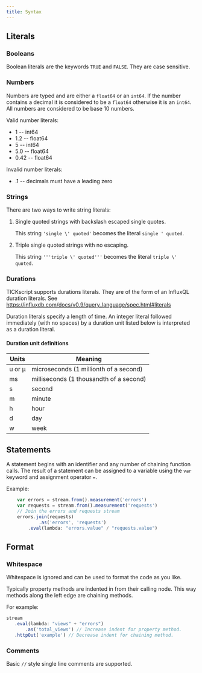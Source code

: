```yaml
---
title: Syntax
---
```


Literals
--------

### Booleans

Boolean literals are the keywords `TRUE` and `FALSE`. They are case sensitive.

### Numbers

Numbers are typed and are either a `float64` or an `int64`. If the number contains a decimal it is considered to be a `float64` otherwise it is an `int64`.
All numbers are considered to be base 10 numbers.

Valid number literals:

* 1 -- int64
* 1.2 -- float64
* 5 -- int64
* 5.0 -- float64
* 0.42 -- float64

Invalid number literals:

* .1 -- decimals must have a leading zero

### Strings

There are two ways to write string literals:

1. Single quoted strings with backslash escaped single quotes.

    This string `'single \' quoted'` becomes the literal `single ' quoted`.

2. Triple single quoted strings with no escaping.

    This string `'''triple \' quoted'''` becomes the literal `triple \' quoted`.

### Durations

TICKscript supports durations literals. They are of the form of an InfluxQL duration literals. See https://influxdb.com/docs/v0.9/query_language/spec.html#literals

Duration literals specify a length of time. An integer literal followed immediately (with no spaces) by a duration unit listed below is interpreted as a duration literal.

#### Duration unit definitions

 Units  | Meaning
--------|-----------------------------------------
 u or µ | microseconds (1 millionth of a second)
 ms     | milliseconds (1 thousandth of a second)
 s      | second
 m      | minute
 h      | hour
 d      | day
 w      | week

Statements
----------

A statement begins with an identifier and any number of chaining function calls. The result of a statement can be assigned to a variable using the `var` keyword and assignment operator `=`.

Example:

```javascript
    var errors = stream.from().measurement('errors')
    var requests = stream.from().measurement('requests')
    // Join the errors and requests stream
    errors.join(requests)
            .as('errors', 'requests')
        .eval(lambda: "errors.value" / "requests.value")
```

Format
------

### Whitespace

Whitespace is ignored and can be used to format the code as you like.

Typically property methods are indented in from their calling node.
This way methods along the left edge are chaining methods.

For example:

```javascript
stream
   .eval(lambda: "views" + "errors")
       .as('total_views') // Increase indent for property method.
   .httpOut('example') // Decrease indent for chaining method.
```



### Comments

 Basic `//` style single line comments are supported.

